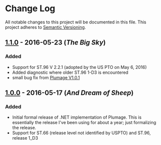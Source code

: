 # Change Log
All notable changes to this project will be documented in this file.
This project adheres to [Semantic Versioning](http://semver.org/).

## [1.1.0](https://github.com/codingatty/Plumage-dotnet/releases/tag/V1.1.0) - 2016-05-23 (*The Big Sky*)
### Added
- Support for ST.96 V 2.2.1 (adopted by the US PTO on May 6, 2016)
- Added diagnostic where older ST.96 1-D3 is encountered
- small bug fix from [Plumage V1.0.1](https://github.com/codingatty/Plumage/tree/V1.0.1)

## [1.0.0](https://github.com/codingatty/Plumage-dotnet/releases/tag/V1.0.0) - 2016-05-17 (*And Dream of Sheep*)
### Added
- Initial formal release of .NET implementation of Plumage. This is essentially the release I've been using for about a year; just formalizing the release.
- Support for ST.66 (release level not identified by USPTO) and ST.96, release 1_D3 
